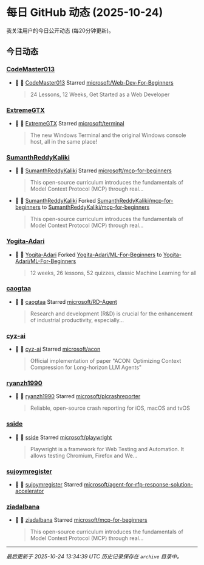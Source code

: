 # 每日 GitHub 动态 (2025-10-24)

我关注用户的今日公开动态 (每20分钟更新)。

## 今日动态

### [CodeMaster013](https://github.com/CodeMaster013)
- 🌟 👤 [CodeMaster013](https://github.com/CodeMaster013) Starred [microsoft/Web-Dev-For-Beginners](https://github.com/microsoft/Web-Dev-For-Beginners)
  > 24 Lessons, 12 Weeks, Get Started as a Web Developer

### [ExtremeGTX](https://github.com/ExtremeGTX)
- 🌟 👤 [ExtremeGTX](https://github.com/ExtremeGTX) Starred [microsoft/terminal](https://github.com/microsoft/terminal)
  > The new Windows Terminal and the original Windows console host, all in the same place!

### [SumanthReddyKaliki](https://github.com/SumanthReddyKaliki)
- 🌟 👤 [SumanthReddyKaliki](https://github.com/SumanthReddyKaliki) Starred [microsoft/mcp-for-beginners](https://github.com/microsoft/mcp-for-beginners)
  > This open-source curriculum introduces the fundamentals of Model Context Protocol (MCP) through real...
- 🍴 👤 [SumanthReddyKaliki](https://github.com/SumanthReddyKaliki) Forked [SumanthReddyKaliki/mcp-for-beginners](https://github.com/SumanthReddyKaliki/mcp-for-beginners) to [SumanthReddyKaliki/mcp-for-beginners](https://github.com/SumanthReddyKaliki/mcp-for-beginners)
  > This open-source curriculum introduces the fundamentals of Model Context Protocol (MCP) through real...

### [Yogita-Adari](https://github.com/Yogita-Adari)
- 🍴 👤 [Yogita-Adari](https://github.com/Yogita-Adari) Forked [Yogita-Adari/ML-For-Beginners](https://github.com/Yogita-Adari/ML-For-Beginners) to [Yogita-Adari/ML-For-Beginners](https://github.com/Yogita-Adari/ML-For-Beginners)
  > 12 weeks, 26 lessons, 52 quizzes, classic Machine Learning for all

### [caogtaa](https://github.com/caogtaa)
- 🌟 👤 [caogtaa](https://github.com/caogtaa) Starred [microsoft/RD-Agent](https://github.com/microsoft/RD-Agent)
  > Research and development (R&D) is crucial for the enhancement of industrial productivity, especially...

### [cyz-ai](https://github.com/cyz-ai)
- 🌟 👤 [cyz-ai](https://github.com/cyz-ai) Starred [microsoft/acon](https://github.com/microsoft/acon)
  > Official implementation of paper "ACON: Optimizing Context Compression for Long-horizon LLM Agents"

### [ryanzh1990](https://github.com/ryanzh1990)
- 🌟 👤 [ryanzh1990](https://github.com/ryanzh1990) Starred [microsoft/plcrashreporter](https://github.com/microsoft/plcrashreporter)
  > Reliable, open-source crash reporting for iOS, macOS and tvOS

### [sside](https://github.com/sside)
- 🌟 👤 [sside](https://github.com/sside) Starred [microsoft/playwright](https://github.com/microsoft/playwright)
  > Playwright is a framework for Web Testing and Automation. It allows testing Chromium, Firefox and We...

### [sujoymregister](https://github.com/sujoymregister)
- 🌟 👤 [sujoymregister](https://github.com/sujoymregister) Starred [microsoft/agent-for-rfp-response-solution-accelerator](https://github.com/microsoft/agent-for-rfp-response-solution-accelerator)

### [ziadalbana](https://github.com/ziadalbana)
- 🌟 👤 [ziadalbana](https://github.com/ziadalbana) Starred [microsoft/mcp-for-beginners](https://github.com/microsoft/mcp-for-beginners)
  > This open-source curriculum introduces the fundamentals of Model Context Protocol (MCP) through real...


---
*最后更新于 2025-10-24 13:34:39 UTC*
*历史记录保存在 `archive` 目录中。*
